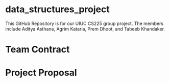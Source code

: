 # data_structures_project
This GitHub Repository is for our UIUC CS225 group project. The members include Aditya Asthana, Agrim Kataria, Prem Dhoot, and Tabeeb Khandaker.

# Team Contract

# Project Proposal
